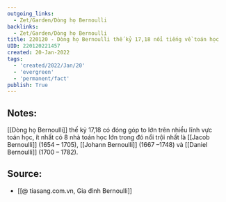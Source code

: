```yaml
---
outgoing_links:
  - Zet/Garden/Dòng họ Bernoulli
backlinks:
  - Zet/Garden/Dòng họ Bernoulli
title: 220120 - Dòng họ Bernoulli thế kỷ 17,18 nổi tiếng về toán học
UID: 220120221457
created: 20-Jan-2022
tags:
  - 'created/2022/Jan/20'
  - 'evergreen'
  - 'permanent/fact'
publish: True
---
```

## Notes:
[[Dòng họ Bernoulli]] thế kỷ 17,18 có đóng góp to lớn trên nhiều lĩnh vực toán học, ít nhất có 8 nhà toán học lớn trong đó nổi trội nhất là [[Jacob Bernoulli]] (1654 – 1705), [[Johann Bernoulli]] (1667 –1748) và [[Daniel Bernoulli]] (1700 – 1782).

## Source:
- [[@ tiasang.com.vn, Gia đình Bernoulli]]

